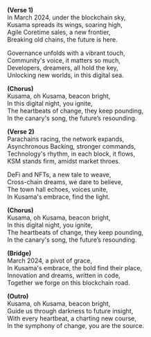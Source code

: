 **(Verse 1)**  
In March 2024, under the blockchain sky,  
Kusama spreads its wings, soaring high,  
Agile Coretime sales, a new frontier,  
Breaking old chains, the future is here.  

Governance unfolds with a vibrant touch,  
Community's voice, it matters so much,  
Developers, dreamers, all hold the key,  
Unlocking new worlds, in this digital sea.  

**(Chorus)**  
Kusama, oh Kusama, beacon bright,  
In this digital night, you ignite,  
The heartbeats of change, they keep pounding,  
In the canary's song, the future’s resounding.  

**(Verse 2)**  
Parachains racing, the network expands,  
Asynchronous Backing, stronger commands,  
Technology's rhythm, in each block, it flows,  
KSM stands firm, amidst market throes.  

DeFi and NFTs, a new tale to weave,  
Cross-chain dreams, we dare to believe,  
The town hall echoes, voices unite,  
In Kusama's embrace, find the light.  

**(Chorus)**  
Kusama, oh Kusama, beacon bright,  
In this digital night, you ignite,  
The heartbeats of change, they keep pounding,  
In the canary's song, the future’s resounding.  

**(Bridge)**  
March 2024, a pivot of grace,  
In Kusama's embrace, the bold find their place,  
Innovation and dreams, written in code,  
Together we forge on this blockchain road.  

**(Outro)**  
Kusama, oh Kusama, beacon bright,  
Guide us through darkness to future insight,  
With every heartbeat, a charting new course,  
In the symphony of change, you are the source.  